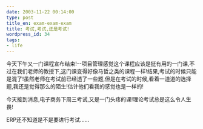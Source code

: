 ```yaml
---
date: 2003-11-22 00:14:00
type: post
title_en: exam-exam-exam
title: 考试,考试,还是考试!
wordpress_id: 34
tags:
- life
---
```


今天下午又一门课程宣布结束!--项目管理感觉这个课程应该是挺有用的一门课,不过在我们老师的教授下,这门课变得好像马哲之类的课程一样!结果,考试的时候只能是混了!虽然老师在考试前已经透了一些题,但是在考试的时候,看着一道道的选择题,我还是觉得那么的陌生!估计他们看我的感觉也是一样的!

今天接到消息,电子商务下周三考试,又是一门头疼的课!理论考试总是这么令人生畏!

ERP还不知道是不是要进行考试......
